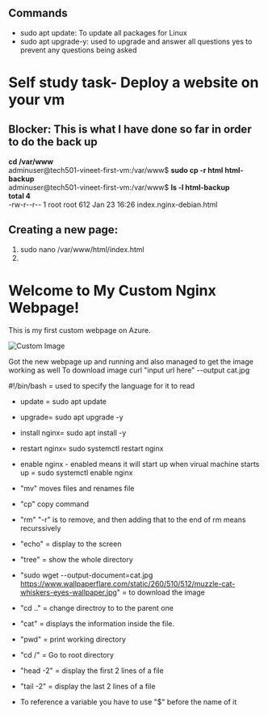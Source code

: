 ## Commands

* sudo apt update: To update all packages for Linux
* sudo apt upgrade-y: used to upgrade and answer all questions yes to prevent any questions being asked


# Self study task- Deploy a website on your vm
## Blocker: This is what I have done so far in order to do the back up 
**cd /var/www** <br>
adminuser@tech501-vineet-first-vm:/var/www$ **sudo cp -r html html-backup** <br>
adminuser@tech501-vineet-first-vm:/var/www$ **ls -l html-backup** <br>
**total 4** <br>
-rw-r--r-- 1 root root 612 Jan 23 16:26 index.nginx-debian.html

## Creating a new page:
1. sudo nano /var/www/html/index.html
2. <!DOCTYPE html>
<html>
<head>
<title>My Custom Webpage</title>
</head>
<body>
<h1>Welcome to My Custom Nginx Webpage!</h1>
<p>This is my first custom webpage on Azure.</p>
<img src="image.jpg" alt="Custom Image">
</body>
</html>

<br>

Got the new webpage up and running and also managed to get the image working as well
To download image curl "input url here" --output cat.jpg


#!/bin/bash = used to specify the language for it to read
* update = sudo apt update

* upgrade= sudo apt upgrade -y

* install nginx= sudo apt install -y

* restart nginx= sudo systemctl restart nginx

* enable nginx - enabled means it will start up when virual machine starts up = sudo systemctl enable nginx

* "mv" moves files and renames file <br>
* "cp" copy command <br>
* "rm" "-r" is to remove, and then adding that to the end of rm means recurssively <br>
* "echo" = display to the screen <br>
* "tree" = show the whole directory <br>
* "sudo wget --output-document=cat.jpg https://www.wallpaperflare.com/static/260/510/512/muzzle-cat-whiskers-eyes-wallpaper.jpg" = to download the image
* "cd .." = change directroy to to the parent one
* "cat" = displays the information inside the file.
* "pwd" = print working directory
* "cd /" = Go to root directory
* "head -2" = display the first 2 lines of a file
* "tail -2" = display the last 2 lines of a file

* To reference a variable you have to use "$" before the name of it